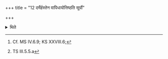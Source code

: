+++
title = "12 दर्भैर्हस्तेन वापिधायोत्तिष्ठति सूर्यो"

+++

<details><summary>थिते</summary>

12. Having covered (the cup) by means of Darbha-blades or with the hand[^1] he stands up with sūryo mā devo devebhyaḥ pātu.[^2]   

[^1]: Cf. MS IV.6.9; KS XXVIII.6;  

[^2]: TS III.5.5.a  
</details>
